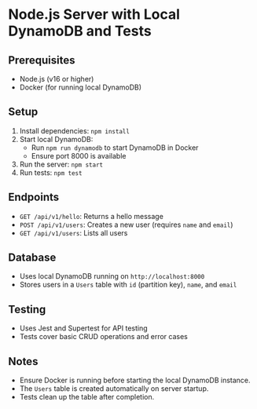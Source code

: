 # Node.js Server with Local DynamoDB and Tests

## Prerequisites
- Node.js (v16 or higher)
- Docker (for running local DynamoDB)

## Setup
1. Install dependencies: `npm install`
2. Start local DynamoDB:
   - Run `npm run dynamodb` to start DynamoDB in Docker
   - Ensure port 8000 is available
3. Run the server: `npm start`
4. Run tests: `npm test`

## Endpoints
- `GET /api/v1/hello`: Returns a hello message
- `POST /api/v1/users`: Creates a new user (requires `name` and `email`)
- `GET /api/v1/users`: Lists all users

## Database
- Uses local DynamoDB running on `http://localhost:8000`
- Stores users in a `Users` table with `id` (partition key), `name`, and `email`

## Testing
- Uses Jest and Supertest for API testing
- Tests cover basic CRUD operations and error cases

## Notes
- Ensure Docker is running before starting the local DynamoDB instance.
- The `Users` table is created automatically on server startup.
- Tests clean up the table after completion.